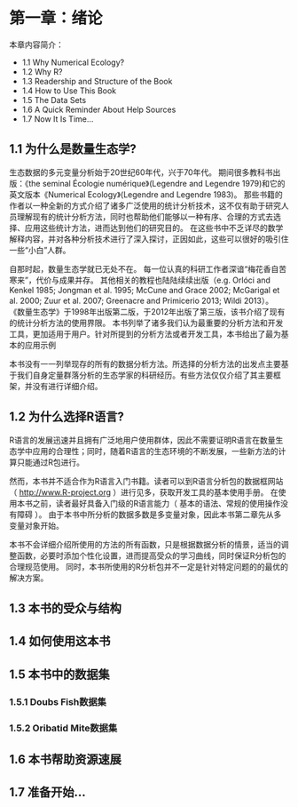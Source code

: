 # 第一章：绪论

本章内容简介：

- 1.1 Why Numerical Ecology?
- 1.2 Why R?
- 1.3 Readership and Structure of the Book
- 1.4 How to Use This Book
- 1.5 The Data Sets
- 1.6 A Quick Reminder About Help Sources
- 1.7 Now It Is Time...

## 1.1 为什么是数量生态学?

生态数据的多元变量分析始于20世纪60年代，兴于70年代。
期间很多教科书出版：《the seminal Écologie numérique》(Legendre and Legendre 1979)和它的英文版本《Numerical Ecology》(Legendre and Legendre 1983)。
那些书籍的作者以一种全新的方式介绍了诸多广泛使用的统计分析技术，这不仅有助于研究人员理解现有的统计分析方法，同时也帮助他们能够以一种有序、合理的方式去选择、应用这些统计方法，进而达到他们的研究目的。
在这些书中不乏详尽的数学解释内容，并对各种分析技术进行了深入探讨，正因如此，这些可以很好的吸引住一些“小白”人群。

自那时起，数量生态学就已无处不在。
每一位认真的科研工作者深谙“梅花香自苦寒来”，代价与成果并存。
其他相关的教程也陆陆续续出版（e.g. Orlóci and Kenkel 1985; Jongman et al. 1995; McCune and Grace 2002; McGarigal et al. 2000; Zuur et al. 2007; Greenacre and Primicerio 2013; Wildi 2013）。
《数量生态学》于1998年出版第二版，于2012年出版了第三版，该书介绍了现有的统计分析方法的使用界限。
本书列举了诸多我们认为最重要的分析方法和开发工具，更加适用于用户。针对所提到的分析方法或者开发工具，本书给出了最为基本的应用示例

本书没有一一列举现存的所有的数据分析方法。所选择的分析方法的出发点主要基于我们自身定量群落分析的生态学家的科研经历。有些方法仅仅介绍了其主要框架，并没有进行详细介绍。

## 1.2 为什么选择R语言?

R语言的发展迅速并且拥有广泛地用户使用群体，因此不需要证明R语言在数量生态学中应用的合理性；同时，随着R语言的生态环境的不断发展，一些新方法的计算只能通过R包进行。

然而，本书并不适合作为R语言入门书籍。读者可以到R语言分析包的数据框网站（ http://www.R-project.org ）进行见多，获取开发工具的基本使用手册。
在使用本书之前，读者最好具备入门级的R语言能力（ 基本的语法、常规的使用操作没有障碍 ）。
由于本书中所分析的数据多数是多变量对象，因此本书第二章先从多变量对象开始。

本书不会详细介绍所使用的方法的所有函数，只是根据数据分析的情景，适当的调整函数，必要时添加个性化设置，进而提高受众的学习曲线，同时保证R分析包的合理规范使用。
同时，本书所使用的R分析包并不一定是针对特定问题的的最优的解决方案。

## 1.3 本书的受众与结构

## 1.4 如何使用这本书

## 1.5 本书中的数据集

### 1.5.1 Doubs Fish数据集

### 1.5.2 Oribatid Mite数据集

## 1.6 本书帮助资源速展

## 1.7 准备开始...


